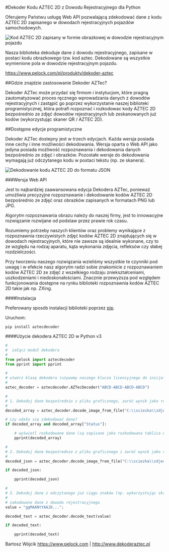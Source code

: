 #Dekoder Kodu AZTEC 2D z Dowodu Rejestracyjnego dla Python

Oferujemy Państwu usługę Web API pozwalającą zdekodować dane z kodu AZTEC 2D zapisanego w dowodach rejestracyjnych pojazdów samochodowych.

![Kod AZTEC 2D zapisany w formie obrazkowej w dowodzie rejestracyjnym pojazdu](https://www.pelock.com/img/pl/produkty/dekoder-aztec/dowod-rejestracyjny-kod-aztec-2d.jpg)

Nasza biblioteka dekoduje dane z dowodu rejestracyjnego, zapisane w postaci kodu obrazkowego tzw. kod aztec. Dekodowane są wszystkie wymienione pola w dowodzie rejestracyjnym pojazdu.

https://www.pelock.com/pl/produkty/dekoder-aztec

##Gdzie znajdzie zastosowanie Dekoder AZTec?

Dekoder AZTec może przydać się firmom i instytucjom, które pragną zautomatyzować proces ręcznego wprowadzania danych z dowodów rejestracyjnych i zastąpić go poprzez wykorzystanie naszej biblioteki programistycznej, która potrafi rozpoznać i rozkodowac kody AZTEC 2D bezpośrednio ze zdjęć dowodów rejestracyjnych lub zeskanowanych już kodów (wykorzystując skaner QR / AZTEC 2D).

##Dostępne edycje programistyczne

Dekoder AZTec dostepny jest w trzech edycjach. Każda wersja posiada inne cechy i inne możliwości dekodowania. Wersja oparta o Web API jako jedyna posiada możliwość rozpoznawania i dekodowania danych bezpośrednio ze zdjęć i obrazków. Pozostałe wersje do dekodowania wymagają już odczytanego kodu w postaci tekstu (np. ze skanera).

![Dekodowanie kodu AZTEC 2D do formatu JSON](https://www.pelock.com/img/pl/produkty/dekoder-aztec/dekodowanie-kodu-aztec-2d-do-json.png)

###Wersja Web API

Jest to najbardziej zaawansowana edycja Dekodera AZTec, ponieważ umożliwia precyzyjne rozpoznawanie i dekodowanie kodów AZTEC 2D bezpośrednio ze zdjęć oraz obrazków zapisanych w formatach PNG lub JPG.

Algorytm rozpoznawania obrazu należy do naszej firmy, jest to innowacyjne rozwiązanie rozwijane od podstaw przez prawie rok czasu.

Rozumiemy potrzeby naszych klientów oraz problemy wynikające z rozpoznawnia rzeczywistych zdjęć kodów AZTEC 2D znajdujących się w dowodach rejestracyjnych, które nie zawsze są idealnie wykonane, czy to ze względu na rodzaj aparatu, kąta wykonania zdjęcia, refleksów czy słabej rozdzielczości.

Przy tworzeniu naszego rozwiązania wzieliśmy wszystkie te czynniki pod uwagę i w efekcie nasz algorytm radzi sobie znakomicie z rozpoznawaniem kodów AZTEC 2D ze zdjęć z wszelkiego rodzaju zniekształceniami, uszkodzeniami i niedoskonałościami. Znacznie przewyższa pod względem funkcjonowania dostępne na rynku biblioteki rozpoznawnia kodów AZTEC 2D takie jak np. ZXing.

####Instalacja

Preferowany sposób instalacji biblioteki poprzez [pip](https://pypi.python.org/pypi/pip).

Uruchom:

```
pip install aztecdecoder
```

####Użycie dekodera AZTEC 2D w Python v3

```python
#
#  załącz moduł dekodera
#
from pelock import aztecdecoder
from pprint import pprint

#
# utwórz klasę dekodera (używamy naszego klucza licencyjnego do inicjalizacji)
#
aztec_decoder = aztecdecoder.AZTecDecoder("ABCD-ABCD-ABCD-ABCD")

#
# 1. Dekoduj dane bezpośrednio z pliku graficznego, zwróć wynik jako rozkodowaną tablicę elementów JSON
#
decoded_array = aztec_decoder.decode_image_from_file("C:\\sciezka\\zdjecie-dowodu.jpg")

# czy udało się zdekodować dane?
if decoded_array and decoded_array["Status"]:

    # wyświetl rozkodowane dane (są zapisane jako rozkodowana tablica elementów JSON)
    pprint(decoded_array)

#
# 2. Dekoduj dane bezpośrednio z pliku graficznego i zwróć wynik jako rozkodowaną tablicę elementów JSON
#
decoded_json = aztec_decoder.decode_image_from_file("C:\\sciezka\\zdjecie-kodu-aztec-2d.png")

if decoded_json:

    pprint(decoded_json)

#
# 3. Dekoduj dane z odczytanego już ciągu znaków (np. wykorzystując skaner ręczny)
#
# zakodowane dane z dowodu rejestracyjnego
value = "ggMAANtYAAJD...";

decoded_text = aztec_decoder.decode_text(value)

if decoded_text:

    pprint(decoded_text)
```

Bartosz Wójcik
https://www.pelock.com | http://www.dekoderaztec.pl
